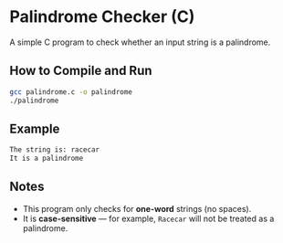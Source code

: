 # Palindrome Checker (C)

A simple C program to check whether an input string is a palindrome.

## How to Compile and Run

```bash
gcc palindrome.c -o palindrome
./palindrome
```

## Example
```bash
The string is: racecar
It is a palindrome
```
## Notes
- This program only checks for **one-word** strings (no spaces).
- It is **case-sensitive** — for example, `Racecar` will not be treated as a palindrome.
